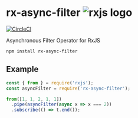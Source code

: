 # rx-async-filter ![rxjs logo](https://frontendmasters.com/assets/logo-128.png)

[![CircleCI](https://circleci.com/gh/invisible-tech/rx-async-filter/tree/master.svg?style=svg)](https://circleci.com/gh/invisible-tech/rx-async-filter/tree/master)

Asynchronous Filter Operator for RxJS

```
npm install rx-async-filter
```

## Example

```js
const { from } = require('rxjs');
const asyncFilter = require('rx-async-filter');

from([1, 1, 2, 1, 1])
  .pipe(asyncFilter(async x => x === 2))
  .subscribe(() => t.end());
```
